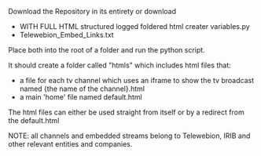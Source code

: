Download the Repository in its entirety or download 
- WITH FULL HTML structured logged foldered html creater variables.py
- Telewebion_Embed_Links.txt

Place both into the root of a folder and run the python script.

It should create a folder called "htmls" which includes html files that:
- a file for each tv channel which uses an iframe to show the tv broadcast named {the name of the channel}.html
- a main 'home' file named default.html

The html files can either be used straight from itself or by a redirect from the default.html

NOTE: all channels and embedded streams belong to Telewebion, IRIB and other relevant entities and companies.
